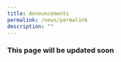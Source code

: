 ```yaml
---
title: Announcements
permalink: /news/permalink
description: ""
---
```

### This page will be updated soon